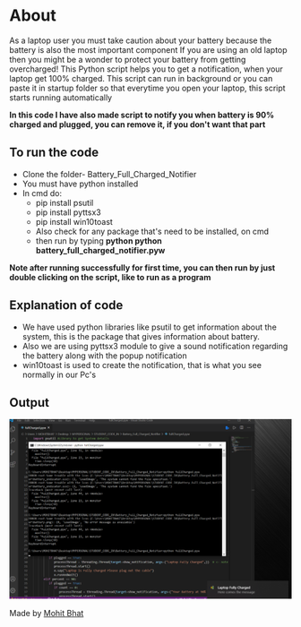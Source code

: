 # About

As a laptop user you must take caution about your battery because the battery is also the most important component
If you are using an old laptop then you might be a wonder to protect your battery from getting overcharged!
This Python script helps you to get a notification, when your laptop get 100% charged. This script can run in background 
or you can paste it in startup folder so that everytime you open your laptop, this script starts running automatically

**In this code I have also made script to notify you when battery is 90% charged and plugged, you can remove it, if you 
don't want that part**

## To run the code

- Clone the folder- Battery_Full_Charged_Notifier
- You must have python installed
- In cmd do:
  - pip install psutil
  - pip install pyttsx3
  - pip install win10toast
  - Also check for any package that's need to be installed, on cmd
  - then run by typing **python python battery_full_charged_notifier.pyw**

**Note after running successfully for first time, you can then run by just double clicking on the script, like to run as 
a program**

## Explanation of code

- We have used python libraries like psutil to get information about the system, this is the package that gives information about battery.
- Also we are using pyttsx3 module to give a sound notification regarding the battery along with the popup notification
- win10toast is used to create the notification, that is what you see normally in our Pc's

## Output

![image](battery_full_charged_notifier.png)

Made by [Mohit Bhat](https://www.mbcse.co)
